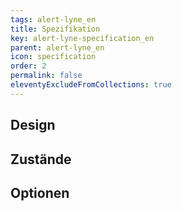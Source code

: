 ```yaml
---
tags: alert-lyne_en
title: Spezifikation
key: alert-lyne-specification_en
parent: alert-lyne_en
icon: specification
order: 2
permalink: false
eleventyExcludeFromCollections: true
---
```


## Design 

## Zustände

## Optionen


